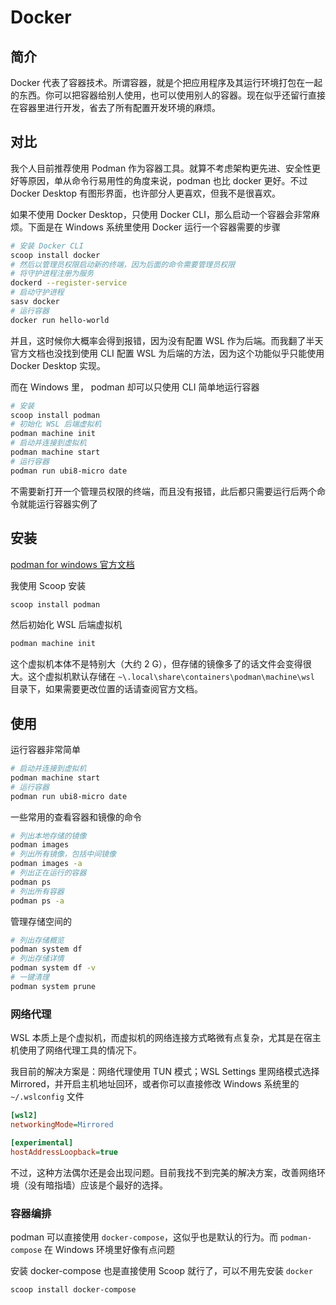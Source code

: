# Docker

## 简介

Docker 代表了容器技术。所谓容器，就是个把应用程序及其运行环境打包在一起的东西。你可以把容器给别人使用，也可以使用别人的容器。现在似乎还留行直接在容器里进行开发，省去了所有配置开发环境的麻烦。

## 对比

我个人目前推荐使用 Podman 作为容器工具。就算不考虑架构更先进、安全性更好等原因，单从命令行易用性的角度来说，podman 也比 docker 更好。不过 Docker Desktop 有图形界面，也许部分人更喜欢，但我不是很喜欢。

如果不使用 Docker Desktop，只使用 Docker CLI，那么启动一个容器会非常麻烦。下面是在 Windows 系统里使用 Docker 运行一个容器需要的步骤

```sh
# 安装 Docker CLI
scoop install docker
# 然后以管理员权限启动新的终端，因为后面的命令需要管理员权限
# 将守护进程注册为服务
dockerd --register-service
# 启动守护进程
sasv docker
# 运行容器
docker run hello-world
```

并且，这时候你大概率会得到报错，因为没有配置 WSL 作为后端。而我翻了半天官方文档也没找到使用 CLI 配置 WSL 为后端的方法，因为这个功能似乎只能使用 Docker Desktop 实现。

而在 Windows 里， podman 却可以只使用 CLI 简单地运行容器

```sh
# 安装
scoop install podman
# 初始化 WSL 后端虚拟机
podman machine init
# 启动并连接到虚拟机
podman machine start
# 运行容器
podman run ubi8-micro date
```

不需要新打开一个管理员权限的终端，而且没有报错，此后都只需要运行后两个命令就能运行容器实例了

## 安装

[podman for windows 官方文档](https://github.com/containers/podman/blob/main/docs/tutorials/podman-for-windows.md)

我使用 Scoop 安装

```sh
scoop install podman
```

然后初始化 WSL 后端虚拟机

```sh
podman machine init
```

这个虚拟机本体不是特别大（大约 2 G），但存储的镜像多了的话文件会变得很大。这个虚拟机默认存储在 `~\.local\share\containers\podman\machine\wsl` 目录下，如果需要更改位置的话请查阅官方文档。

## 使用

运行容器非常简单

```sh
# 启动并连接到虚拟机
podman machine start
# 运行容器
podman run ubi8-micro date
```

一些常用的查看容器和镜像的命令

```sh
# 列出本地存储的镜像
podman images
# 列出所有镜像，包括中间镜像
podman images -a
# 列出正在运行的容器
podman ps
# 列出所有容器
podman ps -a
```

管理存储空间的

```sh
# 列出存储概览
podman system df
# 列出存储详情
podman system df -v
# 一键清理
podman system prune
```

### 网络代理

WSL 本质上是个虚拟机，而虚拟机的网络连接方式略微有点复杂，尤其是在宿主机使用了网络代理工具的情况下。

我目前的解决方案是：网络代理使用 TUN 模式；WSL Settings 里网络模式选择 Mirrored，并开启主机地址回环，或者你可以直接修改 Windows 系统里的 `~/.wslconfig` 文件

```ini
[wsl2]
networkingMode=Mirrored

[experimental]
hostAddressLoopback=true
```

不过，这种方法偶尔还是会出现问题。目前我找不到完美的解决方案，改善网络环境（没有暗指墙）应该是个最好的选择。

### 容器编排

podman 可以直接使用 `docker-compose`，这似乎也是默认的行为。而 `podman-compose` 在 Windows 环境里好像有点问题

安装 docker-compose 也是直接使用 Scoop 就行了，可以不用先安装 `docker`

```sh
scoop install docker-compose
```
